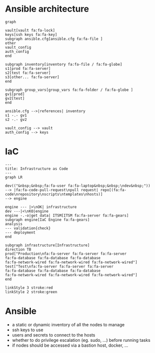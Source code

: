 # Ansible architecture

```mermaid
graph

vault[vault fa:fa-lock]
keys[ssh keys fa:fa-key]
subgraph ansible.cfg[ansible.cfg fa:fa-file ]
other
vault_config
auth_config
end

subgraph inventory[inventory fa:fa-file / fa:fa-globe]
s1[prod fa:fa-server]
s2[test fa:fa-server]
s3[other... fa:fa-server]
end

subgraph group_vars[group_vars fa:fa-folder / fa:fa-globe ]
gv1[prod]
gv2[test]
end

ansible.cfg -->|references| inventory
s1 -.- gv1
s2 -.- gv2

vault_config --> vault
auth_config --> keys
```


# IaC

```mermaid
---
title: Infrastructure as Code
---
graph LR

dev(("&nbsp;&nbsp;fa:fa-user fa:fa-laptop&nbsp;&nbsp;\ndev&nbsp;"))
--> |fa:fa-code-pull-request\npull request| repo[(fa:fa-code\nrepository\nscripts\ntemplates\nhosts)]
--> engine

engine --- |>\nOK| infrastructure
dev ---|<\nKO|engine
engine -.-o|get data| ITSM[ITSM fa:fa-server fa:fa-gears]
subgraph engine[IaC Engine fa:fa-gears]
analysis
--- validation{check}
--- deployment
end

subgraph infrastructure[Infrastructure]
direction TB
prod["Production\nfa:fa-server fa:fa-server fa:fa-server
fa:fa-database fa:fa-database fa:fa-database
fa:fa-network-wired fa:fa-network-wired fa:fa-network-wired"]
test["Test\nfa:fa-server fa:fa-server fa:fa-server
fa:fa-database fa:fa-database fa:fa-database
fa:fa-network-wired fa:fa-network-wired fa:fa-network-wired"]
end

linkStyle 3 stroke:red
linkStyle 2 stroke:green
```

# Ansible

- a static or dynamic inventory of all the nodes to manage
- ssh keys to use
- users and secrets to connect to the hosts
- whether to do privilege escalation (eg. sudo, ...) before running tasks
- if nodes should be accessed via a bastion host, docker, ...
